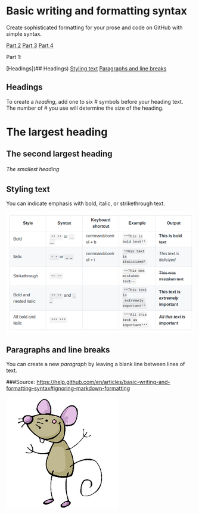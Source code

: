 
# Basic writing and formatting syntax

Create sophisticated formatting for your prose and code on GitHub with simple syntax.

[Part 2](Part2.md)
[Part 3](Part3.md)
[Part 4](Part4.md)

Part 1:

[Headings](## Headings)
[Styling text](##Styling)
[Paragraphs and line breaks](require "Paragraphs and line breaks")



## Headings

To create a *heading*, add one to six \# symbols before your heading text. 
The number of \# you use will determine the size of the heading.


# The largest heading
## The second largest heading
###### The smallest heading

## Styling text

You can indicate emphasis with bold, italic, or strikethrough text.

![stylingText](Capture.png)

## Paragraphs and line breaks

You can create a new *paragraph* by leaving a blank line between lines of text.



###Source: https://help.github.com/en/articles/basic-writing-and-formatting-syntax#ignoring-markdown-formatting



![stylingText](souris.gif)

